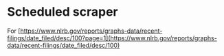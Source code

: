 # Scheduled scraper

For [https://www.nlrb.gov/reports/graphs-data/recent-filings/date_filed/desc/100?page=1](https://www.nlrb.gov/reports/graphs-data/recent-filings/date_filed/desc/100)

